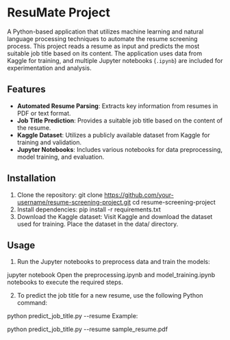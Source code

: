 
# ResuMate Project

A Python-based application that utilizes machine learning and natural language processing techniques to automate the resume screening process. This project reads a resume as input and predicts the most suitable job title based on its content. The application uses data from Kaggle for training, and multiple Jupyter notebooks (`.ipynb`) are included for experimentation and analysis.

## Features

- **Automated Resume Parsing**: Extracts key information from resumes in PDF or text format.
- **Job Title Prediction**: Provides a suitable job title based on the content of the resume.
- **Kaggle Dataset**: Utilizes a publicly available dataset from Kaggle for training and validation.
- **Jupyter Notebooks**: Includes various notebooks for data preprocessing, model training, and evaluation.

## Installation

1. Clone the repository:
   git clone https://github.com/your-username/resume-screening-project.git
   cd resume-screening-project
2. Install dependencies:
   pip install -r requirements.txt
3. Download the Kaggle dataset:
   Visit Kaggle and download the dataset used for training.
   Place the dataset in the data/ directory.

## Usage
   
1. Run the Jupyter notebooks to preprocess data and train the models:


jupyter notebook
Open the preprocessing.ipynb and model_training.ipynb notebooks to execute the required steps.

2. To predict the job title for a new resume, use the following Python command:


python predict_job_title.py --resume <path-to-resume>
Example:

python predict_job_title.py --resume sample_resume.pdf
             
